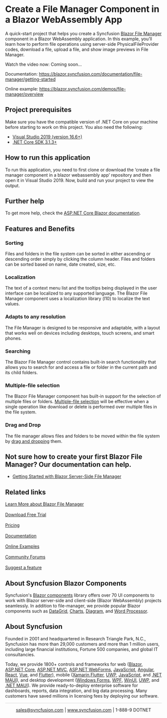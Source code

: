 # Create a File Manager Component in a Blazor WebAssembly App

A quick-start project that helps you create a Syncfusion [Blazor File Manager](https://www.syncfusion.com/blazor-components/blazor-file-manager?utm_source=github&utm_medium=listing&utm_campaign=blazor-file-manager-github-samples) component in a Blazor WebAssembly application. In this example, you’ll learn how to perform file operations using server-side PhysicalFileProvider codes, download a file, upload a file, and show image previews in File Manager.

Watch the video now: Coming soon...

Documentation: https://blazor.syncfusion.com/documentation/file-manager/getting-started

Online example: https://blazor.syncfusion.com/demos/file-manager/overview 

## Project prerequisites
Make sure you have the compatible version of .NET Core on your machine before starting to work on this project. You also need the following:
* [Visual Studio 2019 (version 16.6+)]( https://visualstudio.microsoft.com/downloads)
* [.NET Core SDK 3.1.3+](https://dotnet.microsoft.com/download/dotnet-core/3.1)

## How to run this application
To run this application, you need to first clone or download the ‘create a file manager component in a blazor webassembly app’ repository and then open it in Visual Studio 2019. Now, build and run your project to view the output.

## Further help

To get more help, check the [ASP.NET Core Blazor documentation](https://docs.microsoft.com/en-us/aspnet/core/blazor).

## Features and Benefits

### Sorting
Files and folders in the file system can be sorted in either ascending or descending order simply by clicking the column header. Files and folders can be sorted based on name, date created, size, etc.

### Localization
The text of a context menu list and the tooltips being displayed in the user interface can be localized to any supported language. The Blazor File Manager component uses a localization library (l10) to localize the text values.

### Adapts to any resolution 
The File Manager is designed to be responsive and adaptable, with a layout that works well on devices including desktops, touch screens, and smart phones.

### Searching
The Blazor File Manager control contains built-in search functionality that allows you to search for and access a file or folder in the current path and its child folders.

### Multiple-file selection
The Blazor File Manager component has built-in support for the selection of multiple files or folders. [Multiple-file selection](https://blazor.syncfusion.com/documentation/file-manager/multiple-file-selection?utm_source=github&utm_medium=listing&utm_campaign=blazor-file-manager-github-samples) will be effective when a single operation like download or delete is performed over multiple files in the file system.

### Drag and Drop 
The file manager allows files and folders to be moved within the file system by [drag and dropping](https://blazor.syncfusion.com/documentation/file-manager/drag-and-drop?utm_source=github&utm_medium=listing&utm_campaign=blazor-file-manager-github-samples) them.


## Not sure how to create your first Blazor File Manager? Our documentation can help.
* [Getting Started with Blazor Server-Side File Manager](https://blazor.syncfusion.com/documentation/file-manager/getting-started?utm_source=github&utm_medium=listing&utm_campaign=blazor-file-manager-github-samples)

## Related links
[Learn More about Blazor File Manager](https://www.syncfusion.com/blazor-components/blazor-file-manager?utm_source=github&utm_medium=listing&utm_campaign=blazor-file-manager-github-samples) <br/><br/>
[Download Free Trial](https://www.syncfusion.com/downloads?utm_source=github&utm_medium=listing&utm_campaign=blazor-file-manager-github-samples) <br/><br/>
[Pricing](https://www.syncfusion.com/sales/teamlicense?utm_source=github&utm_medium=listing&utm_campaign=blazor-file-manager-github-samples) <br/><br/>
[Documentation](https://blazor.syncfusion.com/documentation/file-manager/getting-started?utm_source=github&utm_medium=listing&utm_campaign=blazor-file-manager-github-samples) <br/><br/>
[Online Examples](https://blazor.syncfusion.com/demos/file-manager/overview?theme=bootstrap5?utm_source=github&utm_medium=listing&utm_campaign=blazor-file-manager-github-samples) <br/><br/>
[Community Forums](https://www.syncfusion.com/forums/blazor-components?control=filemanager?utm_source=github&utm_medium=listing&utm_campaign=blazor-file-manager-github-samples) <br/><br/>
[Suggest a feature](https://www.syncfusion.com/feedback/blazor-components?utm_source=github&utm_medium=listing&utm_campaign=blazor-file-manager-github-samples)

## About Syncfusion Blazor Components
Syncfusion's [Blazor components](https://www.syncfusion.com/blazor-components?utm_source=github&utm_medium=listing&utm_campaign=blazor-file-manager-github-samples) library offers over 70 UI components to work with Blazor server-side and client-side (Blazor WebAssembly) projects seamlessly. In addition to file-manager, we provide popular Blazor components such as [DataGrid](https://www.syncfusion.com/blazor-components/blazor-datagrid?utm_source=github&utm_medium=listing&utm_campaign=blazor-file-manager-github-samples), [Charts](https://www.syncfusion.com/blazor-components/blazor-charts?utm_source=github&utm_medium=listing&utm_campaign=blazor-file-manager-github-samples), [Diagram](https://www.syncfusion.com/blazor-components/blazor-diagram?utm_source=github&utm_medium=listing&utm_campaign=blazor-file-manager-github-samples), and [Word Processor](https://www.syncfusion.com/blazor-components/blazor-word-processor?utm_source=github&utm_medium=listing&utm_campaign=blazor-file-manager-github-samples).

## About Syncfusion
Founded in 2001 and headquartered in Research Triangle Park, N.C., Syncfusion has more than 29,000 customers and more than 1 million users, including large financial institutions, Fortune 500 companies, and global IT consultancies.
 
Today, we provide 1800+ controls and frameworks for web ([Blazor](https://www.syncfusion.com/blazor-components?utm_source=github&utm_medium=listing&utm_campaign=blazor-file-manager-github-samples), [ASP.NET Core](https://www.syncfusion.com/aspnet-core-ui-controls?utm_source=github&utm_medium=listing&utm_campaign=blazor-file-manager-github-samples), [ASP.NET MVC](https://www.syncfusion.com/aspnet-mvc-ui-controls?utm_source=github&utm_medium=listing&utm_campaign=blazor-file-manager-github-samples), [ASP.NET WebForms](https://www.syncfusion.com/jquery/aspnet-webforms-ui-controls?utm_source=github&utm_medium=listing&utm_campaign=blazor-file-manager-github-samples), [JavaScript](https://www.syncfusion.com/javascript-ui-controls?utm_source=github&utm_medium=listing&utm_campaign=blazor-file-manager-github-samples), [Angular](https://www.syncfusion.com/angular-components?utm_source=github&utm_medium=listing&utm_campaign=blazor-file-manager-github-samples), [React](https://www.syncfusion.com/react-components?utm_source=github&utm_medium=listing&utm_campaign=blazor-file-manager-github-samples), [Vue](https://www.syncfusion.com/vue-components?utm_source=github&utm_medium=listing&utm_campaign=blazor-file-manager-github-samples), and [Flutter](https://www.syncfusion.com/flutter-widgets?utm_source=github&utm_medium=listing&utm_campaign=blazor-file-manager-github-samples)), mobile ([Xamarin](https://www.syncfusion.com/xamarin-ui-controls?utm_source=github&utm_medium=listing&utm_campaign=blazor-file-manager-github-samples),[Flutter](https://www.syncfusion.com/flutter-widgets?utm_source=github&utm_medium=listing&utm_campaign=blazor-file-manager-github-samples), [UWP](https://www.syncfusion.com/uwp-ui-controls?utm_source=github&utm_medium=listing&utm_campaign=blazor-file-manager-github-samples), [JavaScript](https://www.syncfusion.com/javascript-ui-controls?utm_source=github&utm_medium=listing&utm_campaign=blazor-file-manager-github-samples), and [.NET MAUI](https://www.syncfusion.com/maui-controls?utm_source=github&utm_medium=listing&utm_campaign=blazor-file-manager-github-samples)), and desktop development ([Windows Forms](https://www.syncfusion.com/winforms-ui-controls?utm_source=github&utm_medium=listing&utm_campaign=blazor-file-manager-github-samples), [WPF](https://www.syncfusion.com/wpf-controls?utm_source=github&utm_medium=listing&utm_campaign=blazor-file-manager-github-samples), [WinUI](https://www.syncfusion.com/winui-controls?utm_source=github&utm_medium=listing&utm_campaign=blazor-file-manager-github-samples), [UWP](https://www.syncfusion.com/uwp-ui-controls?utm_source=github&utm_medium=listing&utm_campaign=blazor-file-manager-github-samples), and [.NET MAUI](https://www.syncfusion.com/maui-controls?utm_source=github&utm_medium=listing&utm_campaign=blazor-file-manager-github-samples)). We provide ready-to-deploy enterprise software for dashboards, reports, data integration, and big data processing. Many customers have saved millions in licensing fees by deploying our software.

		
<hr style="height:0.3px;border:none;color:lightgrey;background-color:lightgrey;" />

<p align="center">
  <a href="mailto:sales@syncfusion.com?Subject=Syncfusion Blazor File Manager - Github" target="_top">sales@syncfusion.com</a> | <a href="https://www.syncfusion.com?utm_source=github&utm_medium=listing&utm_campaign=blazor-file-manager-github-examples">www.syncfusion.com</a> | 1-888-9 DOTNET <br>
</p>

